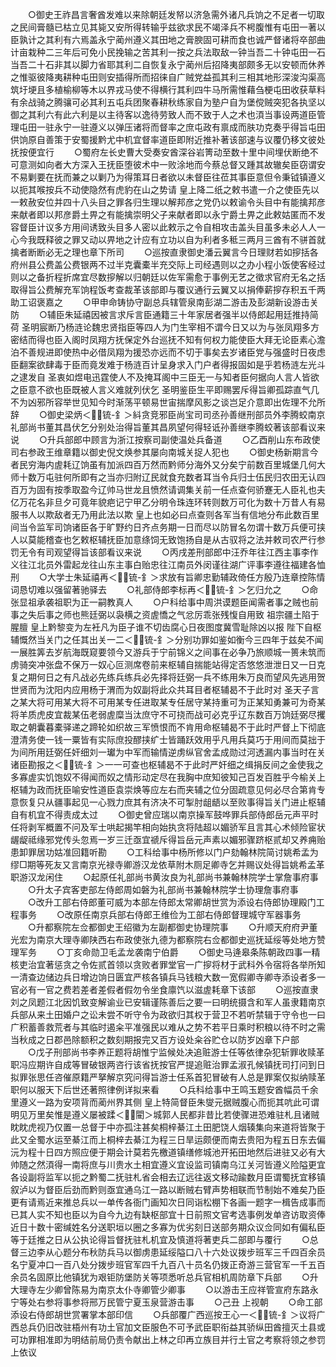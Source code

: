 <!-- { "loadSidebar": true } -->
　　○御史王祚昌言奢酋发难以来除朝廷发帑以济急需外诸凡兵饷之不足者一切取之民间膏髓已枯立见其毙又安所得转输乎兹欲求民不竭泽兵不枵腹惟有屯田一著以臣孰计之其利有六焉盖永宁蔺州遵义其田地之膏腴固可耕而食也诚严督诸将卒部曲计亩栽种二三年后可免小民挽输之苦其利一按之兵法取敌一钟当吾二十钟屯田一石当吾二十石非其以脚力省耶其利二自恢复永宁蔺州后招降夷部颇多无以安顿而休养之惟驱彼降夷耕种屯田则安插得所而招徕自广贼党益孤其利三相其地形深浚沟渠高筑圩埂且多植榆柳等木以界戎马使不得横行其利四牛马所需惟藉刍梗屯田收获草料有余战骑之腾骧可必其利五屯兵团聚春耕秋练家自为塾户自为堡傥贼突犯各执坚以御之其利六有此六利是以主待客以逸待劳致人而不致于人之术也湏当事设两道臣管理屯田一驻永宁一驻遵义以弹压诸将而督率之庶屯政有禀成而肤功克奏乎得旨屯田供饷原自善策于安蜀援黔尤中机宜督率道臣即附近推补著该部速与议覆仍移文彼处抚按便宜行
　　○蜀府左长史曹大受奏安酋深谷岩箐动至数十里中间埋伏断绝不可意测如向者大方深入王抚臣堕彼术中一败涂地而今蔡总督又踵其故辙矣臣窃谓安不易剿要在抚而兼之以剿乃为得策耳日者欲以未督臣往莅其事臣意但令秉钺镇遵义以扼其喉按兵不动使隐然有虎豹在山之势请  皇上降二纸之敕书遣一介之使臣先以一敕赦安位并四十八头目之罪各归生理以解邦彦之党仍以敕谕令头目中有能擒邦彦来献者即以邦彦爵土畀之有能擒崇明父子来献者即以永宁爵土畀之此敕姑匿而不发容督臣计议多方用间诱致头目多人密以此敕示之令自相攻击盖头目虽多未必人人一心今我既释彼之罪又动以畀地之计应有立功以自为利者多秪三两月三酋有不骈首就擒者断断必无之理也章下所司
　　○巡按直隶御史潘云翼言今日理财若如摉括各府州县公费盖公费银两不过半克囊橐半充交际上司经遇则以之办小程小饭使客经过则以之备折程折席宜尽数摉解以归朝廷以佐军需愈于事例无艺之徵求官府无名之括取得旨公费解充军饷程饭考查裁革该部即与覆议通行云翼又以捐俸薪摉存积五千两助工诏褒嘉之
　　○甲申命铸协守副总兵辖管泉南彭湖二游击及彭湖新设游击关防
　　○辅臣朱延禧因被言求斥言臣通籍三十年家居者强半以侍郎起用廷推持简荷  圣明宸断乃杨涟论魏忠贤指臣等四人为门生宰相不谓今日又以为与张凤翔多方密结而得也臣入阁时凤翔方抚保定外台巡抚不知有何权力能使臣大拜无论臣素心澹泊不善规进即使热中必借凤翔为援恐亦远而不切于事矣去岁诸臣党与强盛时日夜虑臣翻案欲肆毒于臣而竟发难于杨涟百计呈身求入门户者得报固如是乎若杨涟左光斗之逮发自  圣衷如煜电迅霆使人不及掩耳阁中三臣无一与知者臣何据向人言人皆欲之臣意不欲也臣既被人言义难就列伏乞  圣明鉴臣生平即赐罢斥得旨卿孤踪直气几不为凶邪所容举世见知今时渐荡平顿易世宙揣摩风影之谈岂足介意即出佐理不允所辞
　　○御史梁炳＜锍-釒＞紏贪竞邪臣尚宝司司丞孙善继刑部员外李腾蛟南京礼部尚书董其昌伏乞分别处治得旨董其昌夙望何得轻诋孙善继李腾蛟著该部看议来说
　　○升兵部郎中顾言为浙江按察司副使温处兵备道
　　○乙酉削山东布政使司右参政王维章籍以御史倪文焕参其屡向南城关捉人犯也
　　○御史杨新期言今者民穷海内虗耗辽饷虽有加派四百万然而黔师分海外又分矣宁前数百里城堡几何大师十数万屯驻何所即有之当亦归附辽民就食充数者耳当令兵归士伍民归农田无认四百万为固有按季取盈今辽帅马世龙且愤然请调集关前一任点查何骄蹇无人臣礼也夫亿万花名非旦夕可竟年貌疤记宁甲乙分明令珠连环转则数万可化为数十万昔人有易服书人以欺敌者无乃用此法以欺  皇上也如必曰点查则各军当有信地分布此数百里间当令监军司饷诸臣各于旷野约日齐点务期一日而尽以防冒名勿谓十数万兵便可挟人以莫能稽查也乞敕枢辅抚臣加意绦饲无致饱扬自是从古驭将之法并敕司农严行参罚无令有司观望得旨该部看议来说
　　○丙戌差刑部郎中汪乔年往江西主事李作义往江北员外雷起龙往山东主事白贻忠往江南员外闵谨往湖广评事李遵往福建各恤刑
　　○大学士朱延禧再＜锍-釒＞求放有旨卿忠勤辅政倚任方殷乃连章控陈情词恳切难以强留著驰驿去
　　○礼部侍郎李标再＜锍-釒＞乞归允之
　　○命张显祖承袭祖职为正一嗣教真人
　　○户科给事中周洪谟题臣闻需者事之贼也前事之失后事之师也熊廷弼以袅横之资虗憍之气忿厉乖张残愎自用致  祖宗疆土陷于腥膻  皇上黔黎变为左衽凡为臣子谁不切齿腐心日夜图度冀雪耻除凶以报  陛下自枢辅慨然当关门之任其出关一二＜锍-釒＞分别功罪如鉴如衡今三四年于兹矣不闻一展胜筭去岁航海既窥要领今又游兵于宁前锦义之间事在必争乃旅顺城一篑未筑而虏骑突冲张盘不保万一奴心叵测席卷前来枢辅自揣能站得定否悠悠泄泄日又一日克复之期何日之有凡战必先练兵练兵必先择将廷弼一兵不练用朱万良而望风先逃用贺世贤而为沈阳内应用杨于渭而为奴副将此众共耳目者枢辅曷不于此时对  圣天子言之某大将可用某大将不可用某专任进取某专任居守某持重可为正某知勇兼可为奇某将羊质虎皮宜裁某伍老弱虗糜当汰庶守不可挠而战可必克乎辽东数百万饷廷弼尽攫取之朝囊暮橐驿递之蹄轮如织故三军愤恨而不肯用命枢辅曷不于此时严督上下彻底澄清务使一钱一粟皆有实际庶投醪挟纩士皆踊跃效用乎凡用兵莫巧于用间而莫拙于为间所用廷弼任奸细刘一瓛为中军而输情逆虏纵官舍孟成勋过河透漏内事当时在关诸臣勘报之＜锍-釒＞一一可查也枢辅曷不于此时严奸细之缉捐反间之金使我之多寡虗实饥饱奴不得闻而奴之情形动定尽在我胸中庶知彼知己百发百胜乎今榆关上枢辅为政而抚臣喻安性道臣袁崇焕等应左右而夹辅之位分固疏意见何必尽合第肯专意恢复只从疆事起见一心戮力庶其有济决不可掣肘龃龉以至败事得旨关门进止枢辅自有机宜不得责成太过
　　○御史曾应瑞以南京操军鼓哗罪兵部侍郎岳元声平时任将剥军概置不问及军士哄起揭竿相向始执贪将陆超以媚骄军且言其心术倾险宦状龌龊祗缘邪党传头忽焉一岁三迁亟宜禠斥得旨岳元声素以媚邪骤跻枢贰却又养痈贻患卸罪居功姑准回籍听勘
　　○工科给事中杨所修以门户劾翰林院简讨姚希孟为缪□期等死友又言南京光禄寺卿游汉龙依草附木厕足卿寺乞并赐议处得旨姚希孟革职游汉龙闲住
　　○起原任礼部尚书黄汝良为礼部尚书兼翰林院学士掌詹事府事
　　○升太子宾客吏部左侍郎周如磐为礼部尚书兼翰林院学士协理詹事府事
　　○改升工部右侍郎董可威为本部左侍郎太常卿胡世赏为添设右侍郎协理殿门工程事务
　　○改原任南京兵部右侍郎王维俭为工部右侍郎督理城守军器事务
　　○升都察院左佥都御史王绍徽为左副都御史协理院事
　　○升顺天府府尹董光宏为南京大理寺卿陕西右布政使张九德为都察院右佥都御史巡抚延绥等处地方赞理军务
　　○丁亥命勋卫毛孟龙袭南宁伯爵
　　○御史马逄皋条陈朝政四事一精核吏治宜著惩贪之令佐贰首领以贪败者罪堂官一广摉将材于武科外令宿将各举所知一清查边储边兵日增边饷日匮宜严核各镇兵马钱粮大数一宽假卿寺卿寺添设者多一官必有一官之费若差者差假者假勿令坐食廪饩以滋虗耗章下该部
　　○巡按直隶刘之凤题江北因饥致变解谕业已安辑谨陈善后之要一曰明统摄含和军人虽隶籍南京兵部从来土田婚户之讼未尝不听守令为政欲归其权于营卫不若听禁辑于守令也一曰广积蓄善救荒者与其临时遏籴平准强民以难从之势不若平日乘时积粮以待不时之需当秋成之日郡邑除额积之数刻期报完又百方设处籴谷贮仓以防岁凶章下户部
　　○戊子刑部尚书李养正题将胡惟宁监候处决追赃游士任等依律杂犯斩罪收赎革职冯应期许自成等冒破银两咨行该省抚按官严提追赃治罪孟淑孔候镇抚司打问到日拟罪张思任咨催原籍严拏解京究问得旨游士任系首犯冒破有人总是罪案仅拟纳赎革职何以服天下后世还著照律例详拟来看
　　○兵科给事中王鸣玉题安酋幅员千余里遵义一路为安项背而蔺州界其侧  皇上特简督臣朱燮元据贼腹心而扼其吭此可谓明见万里矣惟是遵义屡被蹂＜閵＞城郭人民都非昔比若使骤进恐难驻札且诸贼眈眈虎视乃仅置一总督于中亦孤注甚矣桐梓綦江土田肥饶人烟辏集向来道将皆聚于此又全蜀水运至綦江而上桐梓去綦江为程三日旱运颇便而南去贵阳为程五日东去偏沅为程十日四方照应便于期会计莫若先檄道镇缮修城池开拓田地然后进驻又必有大帅随之然湏得一南将庶与川贵水土相宜遵义宜设监司镇南乌江关河皆遵义险隘更宜各设副将监军以扼之黔蜀二抚驻札省会相去辽远往返文移动踰数月臣谓蜀抚宜移镇叙泸以为督臣后劲而黔则亟宜通乌江一路以断贼右臂声势相联而节制始不难矣乃臣更有请焉近来推总兵以一单传各衙门画知次日同诣松棚下各画一题字一楫告成事而已其人实不知也臣以为自今九边有缺枢部宜十日前照文官考选事例发单咨访取资俸近日十数十密缄姓名分送职垣以圈之多寡为优劣刻日送部务期众议佥同如有偏私臣等于廷推之日从公执论得旨督抚驻札机宜及慎道将著吏兵二部即与覆行
　　○总督三边李从心题分布秋防兵马以御虏患延绥隘口八十六处议拨步班军三千四百余员名宁夏冲口一百八处分拨步班官军四千九百八十员名仍拨正奇游三营官军一千五百余员名固原比他镇犹为艰钜防堡防关等项悉听总兵官相机周防章下兵部
　　○升大理寺左少卿曾陈易为南京太仆寺卿管少卿事
　　○以游击王应祥管宣府东路永宁等处右参将事参将邢万民管宁夏玉泉营游击事
　　○己丑  上视朝
　　○命工部添设右侍郎胡世赏署掌本部印信
　　○兵部覆广西巡按王心一＜锍-釒＞议将广西总兵仍旧改驻梧州有功土官加文臣服色不可予武臣职衔益其骄纵田酋擅灭土县或可功罪相准即为明结前局仍责令献出上林之印再立族目并行土官之考察将领之参罚  上依议
